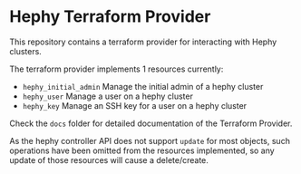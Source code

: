 # Hephy Terraform Provider #

This repository contains a terraform provider for interacting with Hephy clusters.

The terraform provider implements 1 resources currently:

* `hephy_initial_admin` Manage the initial admin of a hephy cluster
* `hephy_user` Manage a user on a hephy cluster
* `hephy_key` Manage an SSH key for a user on a hephy cluster

Check the `docs` folder for detailed documentation of the Terraform Provider.

As the hephy controller API does not support `update` for most objects, such operations have been omitted from the resources implemented, so any update of those resources will cause a delete/create.
